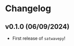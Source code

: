 # Changelog

<!--next-version-placeholder-->

## v0.1.0 (06/09/2024)

- First release of `satwavepy`!